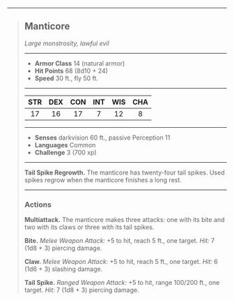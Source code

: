 ***
> ## Manticore
> *Large monstrosity, lawful evil*
> 
> ***
> 
> - **Armor Class** 14 (natural armor)
> - **Hit Points** 68 (8d10 + 24)
> - **Speed** 30 ft., fly 50 ft.
> 
> ***
> 
> |STR|DEX|CON|INT|WIS|CHA|
> |:---:|:---:|:---:|:---:|:---:|:---:|
> |17|16|17|7|12|8|
> 
> ***
> 
> - **Senses** darkvision 60 ft., passive Perception 11
> - **Languages** Common
> - **Challenge** 3 (700 xp)
> 
> ***
> 
> **Tail Spike Regrowth.** The manticore has twenty-four tail spikes. Used spikes regrow when the manticore finishes a long rest.
> 
> ***
> 
> ### Actions
> **Multiattack.** The manticore makes three attacks: one with its bite and two with its claws or three with its tail spikes.
> 
> **Bite.** *Melee Weapon Attack:* +5 to hit, reach 5 ft., one target. *Hit:* 7 (1d8 + 3) piercing damage.
> 
> **Claw.** *Melee Weapon Attack:* +5 to hit, reach 5 ft., one target. *Hit:* 6 (1d6 + 3) slashing damage.
> 
> **Tail Spike.** *Ranged Weapon Attack:* +5 to hit, range 100/200 ft., one target. *Hit:* 7 (1d8 + 3) piercing damage.